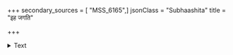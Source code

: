 +++
secondary_sources = [ "MSS_6165",]
jsonClass = "Subhaashita"
title = "इह जगति"

+++

<details><summary>Text</summary>

इह जगति जनस्य कस्य चित्ते न वसति सौख्यविधानमुख्यवार्ता।  
खलु भवति तदेव तस्य सर्वं भुवनपतिस् तु यदीश्वरः करोति॥
</details>
